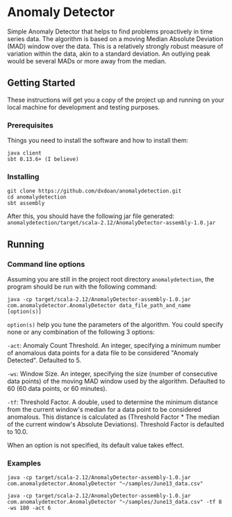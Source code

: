 # Anomaly Detector
Simple Anomaly Detector that helps to find problems proactively in time series data. The algorithm is based on a moving Median Absolute Deviation (MAD) window over the data. This is a relatively strongly robust measure of variation within the data, akin to a standard deviation. An outlying peak would be several MADs or more away from the median.

## Getting Started
These instructions will get you a copy of the project up and running on your local machine for development and testing purposes.

### Prerequisites
Things you need to install the software and how to install them:
```
java client
sbt 0.13.6+ (I believe)
```

### Installing
```
git clone https://github.com/dxdoan/anomalydetection.git
cd anomalydetection
sbt assembly
```
After this, you should have the following jar file generated: `anomalydetection/target/scala-2.12/AnomalyDetector-assembly-1.0.jar`
## Running
### Command line options
Assuming you are still in the project root directory `anomalydetection`, the program should be run with the following command:
```
java -cp target/scala-2.12/AnomalyDetector-assembly-1.0.jar com.anomalydetector.AnomalyDetector data_file_path_and_name [option(s)]
```
`option(s)` help you tune the parameters of the algorithm. You could specify none or any combination of the following 3 options:

`-act`: Anomaly Count Threshold. An integer, specifying a minimum number of anomalous data points for a data file to be considered "Anomaly Detected". Defaulted to 5.

`-ws`: Window Size. An integer, specifying the size (number of consecutive data points) of the moving MAD window used by the algorithm. Defaulted to 60 (60 data points, or 60 minutes).

`-tf`: Threshold Factor. A double, used to determine the minimum distance from the current window's median for a data point to be considered anomalous. This distance is calculated as (Threshold Factor * The median of the current window's Absolute Deviations). Threshold Factor is defaulted to 10.0.

When an option is not specified, its default value takes effect.

### Examples
```
java -cp target/scala-2.12/AnomalyDetector-assembly-1.0.jar com.anomalydetector.AnomalyDetector "~/samples/June13_data.csv"
```
```
java -cp target/scala-2.12/AnomalyDetector-assembly-1.0.jar com.anomalydetector.AnomalyDetector "~/samples/June13_data.csv" -tf 8 -ws 180 -act 6
```
